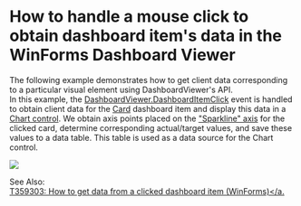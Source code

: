 # How to handle a mouse click to obtain dashboard item's data in the WinForms Dashboard Viewer


The following example demonstrates how to get client data corresponding to a particular visual element using DashboardViewer's API.<br>In this example, the <a href="http://documentation.devexpress.com/#Dashboard/DevExpressDashboardWinDashboardViewer_DashboardItemClicktopic">DashboardViewer.DashboardItemClick</a> event is handled to obtain client data for the <a href="http://documentation.devexpress.com/#Dashboard/CustomDocument15263">Card</a> dashboard item and display this data in a <a href="http://documentation.devexpress.com/#WindowsForms/CustomDocument8117">Chart control</a>. We obtain axis points placed on the <a href="http://documentation.devexpress.com/#Dashboard/DevExpressDashboardCommonDashboardDataAxisNamesMembersTopicAll">"Sparkline" axis</a> for the clicked card, determine corresponding actual/target values, and save these values to a data table. This table is used as a data source for the Chart control. 

![](winforms-dashboard-obtain-client-data-click.png)

See Also:<br><a href="https://www.devexpress.com/Support/Center/p/T359303">T359303: How to get data from a clicked dashboard item (WinForms)</a.




